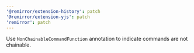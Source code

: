 ```yaml
---
'@remirror/extension-history': patch
'@remirror/extension-yjs': patch
'remirror': patch
---
```


Use `NonChainableCommandFunction` annotation to indicate commands are not chainable.
